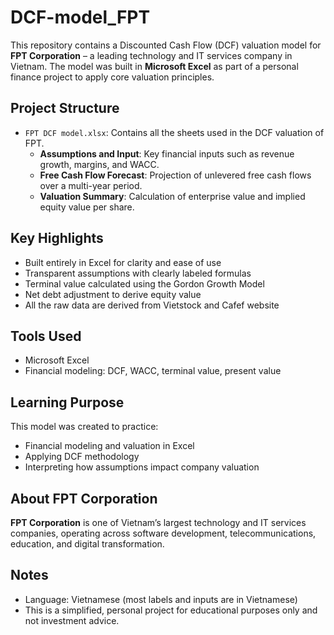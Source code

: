 # DCF-model_FPT

This repository contains a Discounted Cash Flow (DCF) valuation model for **FPT Corporation** – a leading technology and IT services company in Vietnam. The model was built in **Microsoft Excel** as part of a personal finance project to apply core valuation principles.

## Project Structure

- `FPT DCF model.xlsx`: Contains all the sheets used in the DCF valuation of FPT.
  - **Assumptions and Input**: Key financial inputs such as revenue growth, margins, and WACC.
  - **Free Cash Flow Forecast**: Projection of unlevered free cash flows over a multi-year period.
  - **Valuation Summary**: Calculation of enterprise value and implied equity value per share.

## Key Highlights
- Built entirely in Excel for clarity and ease of use  
- Transparent assumptions with clearly labeled formulas  
- Terminal value calculated using the Gordon Growth Model  
- Net debt adjustment to derive equity value
- All the raw data are derived from Vietstock and Cafef website

## Tools Used
- Microsoft Excel  
- Financial modeling: DCF, WACC, terminal value, present value

## Learning Purpose
This model was created to practice:
- Financial modeling and valuation in Excel  
- Applying DCF methodology  
- Interpreting how assumptions impact company valuation

## About FPT Corporation

**FPT Corporation** is one of Vietnam’s largest technology and IT services companies, operating across software development, telecommunications, education, and digital transformation.

## Notes
- Language: Vietnamese (most labels and inputs are in Vietnamese)  
- This is a simplified, personal project for educational purposes only and not investment advice.


